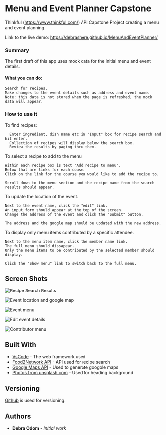 # Menu and Event Planner Capstone

Thinkful (https://www.thinkful.com/) API Capstone Project creating a menu and event planning.

Link to the live demo: https://debrashere.github.io/MenuAndEventPlanner/

### Summary
The first draft of this app uses mock data for the initial menu and event details. 

  #### What you can do:
    Search for recipes.
    Make changes to the event details such as address and event name. 
    Note: this data is not stored when the page is refreshed, the mock data will appear.   

### How to use it

To find recipes:

```
  Enter ingredient, dish name etc in "Input" box for recipe search and hit enter.
  Collection of recipes will display below the search box. 
  Review the results by paging thru them. 
```

To select a recipe to add to the menu

```
Within each recipe box is text "Add recipe to menu".
Below that are links for each couse.
Click on the link for the course you would like to add the recipe to.

Scroll down to the menu section and the recipe name from the search 
results should appear.
```

To update the location of the event.

```
Next to the event name, click the "edit" link.
An input form should appear at the top of the screen.
Change the address of the event and click the "Submit" button.

The address and the google map should be updated with the new address.
```

To display only menu items contributed by a specific attendee.

```
Next to the menu item name, click the member name link.
The full menu should dissapear.
Only the menu items to be contributed by the selected member should display.

Click the "Show menu" link to switch back to the full menu.
```

## Screen Shots

![Recipe Search Results](https://raw.githubusercontent.com/debrashere/MenuAndEventPlannerLayout/master/Layout1.png)

![Event location and google map](https://raw.githubusercontent.com/debrashere/MenuAndEventPlannerLayout/master/layout2.png)

![Event menu](https://raw.githubusercontent.com/debrashere/MenuAndEventPlannerLayout/master/layout3.png)

![Edit event details](https://raw.githubusercontent.com/debrashere/MenuAndEventPlannerLayout/master/EditEvent.png)

![Contributor menu](https://raw.githubusercontent.com/debrashere/MenuAndEventPlannerLayout/master/ContributorMenu.png)

## Built With

* [VsCode](http://www.dropwizard.io/1.0.2/docs/) - The web framework used
* [Food2Network API](https://Food2Fork.com/) - API used for recipe search
* [Google Maps API](https://maps.googleapis.com/) - Used to generate googole maps
* [Photos from unsplash.com](https://unsplash.com/) - Used for heading background

## Versioning

 [Github](https://github.com/) is used for versioning.

## Authors

* **Debra Odom** - *Initial work* 